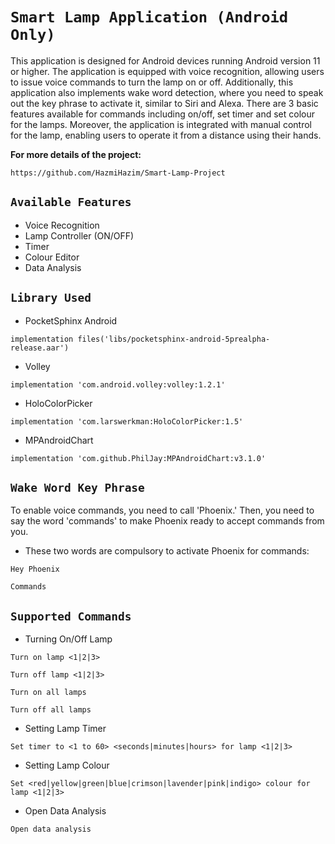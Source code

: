# `Smart Lamp Application (Android Only)`

This application is designed for Android devices running Android version 11 or higher. The
application is equipped with voice recognition, allowing users to issue voice commands to turn the
lamp on or off. Additionally, this application also implements wake word detection, where you need
to speak out the key phrase to activate it, similar to Siri and Alexa. There are 3 basic features
available for commands including on/off, set timer and set colour for the lamps. Moreover, the
application is integrated with manual control for the lamp, enabling users to operate it from a
distance using their hands.

**For more details of the project:**
```
https://github.com/HazmiHazim/Smart-Lamp-Project
```

## `Available Features`

- Voice Recognition
- Lamp Controller (ON/OFF)
- Timer
- Colour Editor
- Data Analysis

## `Library Used`

- PocketSphinx Android

```
implementation files('libs/pocketsphinx-android-5prealpha-release.aar')
```

- Volley

```
implementation 'com.android.volley:volley:1.2.1'
```

- HoloColorPicker

```
implementation 'com.larswerkman:HoloColorPicker:1.5'
```

- MPAndroidChart

```
implementation 'com.github.PhilJay:MPAndroidChart:v3.1.0'
```

## `Wake Word Key Phrase`

To enable voice commands, you need to call 'Phoenix.' Then, you need to say the word 'commands' to
make Phoenix ready to accept commands from you.

- These two words are compulsory to activate Phoenix for commands:

```
Hey Phoenix
```

```
Commands
```

## `Supported Commands`

- Turning On/Off Lamp

```
Turn on lamp <1|2|3>
```

```
Turn off lamp <1|2|3>
```

```
Turn on all lamps
```

```
Turn off all lamps
```

- Setting Lamp Timer

```
Set timer to <1 to 60> <seconds|minutes|hours> for lamp <1|2|3>
```

- Setting Lamp Colour

```
Set <red|yellow|green|blue|crimson|lavender|pink|indigo> colour for lamp <1|2|3>
```

- Open Data Analysis

```
Open data analysis
```